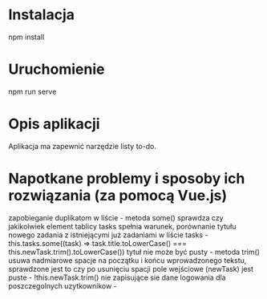 # Instalacja 
npm install

# Uruchomienie
npm run serve

# Opis aplikacji
Aplikacja ma zapewnić narzędzie listy to-do.


# Napotkane problemy i sposoby ich rozwiązania (za pomocą Vue.js)
zapobieganie duplikatom w liście - metoda some() sprawdza czy jakikolwiek element tablicy tasks spełnia warunek, porównanie tytułu nowego zadania z istniejącymi już zadaniami w liście tasks - this.tasks.some((task) => task.title.toLowerCase() === this.newTask.trim().toLowerCase())
tytuł nie może być pusty - metoda trim() usuwa nadmiarowe spacje na początku i końcu wprowadzonego tekstu, sprawdzone jest to czy po usunięciu spacji pole wejściowe (newTask) jest puste - !this.newTask.trim()
nie zapisujące sie dane logowania dla poszczegolnych uzytkownikow - 